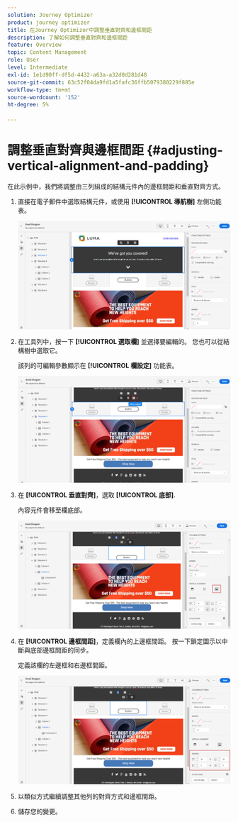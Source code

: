 ```yaml
---
solution: Journey Optimizer
product: journey optimizer
title: 在Journey Optimizer中調整垂直對齊和邊框間距
description: 了解如何調整垂直對齊和邊框間距
feature: Overview
topic: Content Management
role: User
level: Intermediate
exl-id: 1e1d90ff-df5d-4432-a63a-a32d0d281d48
source-git-commit: 63c52f04da9fd1a5fafc36ffb5079380229f885e
workflow-type: tm+mt
source-wordcount: '152'
ht-degree: 5%

---
```


# 調整垂直對齊與邊框間距 {#adjusting-vertical-alignment-and-padding}

在此示例中，我們將調整由三列組成的結構元件內的邊框間距和垂直對齊方式。

1. 直接在電子郵件中選取結構元件，或使用 **[!UICONTROL 導航樹]** 左側功能表。

   ![](assets/alignment_1.png)

1. 在工具列中，按一下 **[!UICONTROL 選取欄]** 並選擇要編輯的。 您也可以從結構樹中選取它。

   該列的可編輯參數顯示在 **[!UICONTROL 欄設定]** 功能表。

   ![](assets/alignment_2.png)

1. 在 **[!UICONTROL 垂直對齊]**，選取 **[!UICONTROL 底部]**.

   內容元件會移至欄底部。

   ![](assets/alignment_3.png)

1. 在 **[!UICONTROL 邊框間距]**，定義欄內的上邊框間距。 按一下鎖定圖示以中斷與底部邊框間距的同步。

   定義該欄的左邊框和右邊框間距。

   ![](assets/alignment_4.png)

1. 以類似方式繼續調整其他列的對齊方式和邊框間距。

1. 儲存您的變更。
